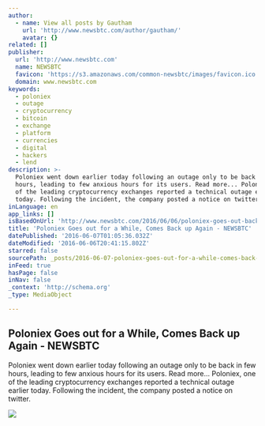 ```yaml
---
author:
  - name: View all posts by Gautham
    url: 'http://www.newsbtc.com/author/gautham/'
    avatar: {}
related: []
publisher:
  url: 'http://www.newsbtc.com'
  name: NEWSBTC
  favicon: 'https://s3.amazonaws.com/common-newsbtc/images/favicon.ico'
  domain: www.newsbtc.com
keywords:
  - poloniex
  - outage
  - cryptocurrency
  - bitcoin
  - exchange
  - platform
  - currencies
  - digital
  - hackers
  - lend
description: >-
  Poloniex went down earlier today following an outage only to be back in few
  hours, leading to few anxious hours for its users. Read more... Poloniex, one
  of the leading cryptocurrency exchanges reported a technical outage earlier
  today. Following the incident, the company posted a notice on twitter.
inLanguage: en
app_links: []
isBasedOnUrl: 'http://www.newsbtc.com/2016/06/06/poloniex-goes-out-back-up/'
title: 'Poloniex Goes out for a While, Comes Back up Again - NEWSBTC'
datePublished: '2016-06-07T01:05:36.032Z'
dateModified: '2016-06-06T20:41:15.802Z'
starred: false
sourcePath: _posts/2016-06-07-poloniex-goes-out-for-a-while-comes-back-up-again-newsbtc.md
inFeed: true
hasPage: false
inNav: false
_context: 'http://schema.org'
_type: MediaObject

---
```

<article style=""><h1>Poloniex Goes out for a While, Comes Back up Again - NEWSBTC</h1><p>Poloniex went down earlier today following an outage only to be back in few hours, leading to few anxious hours for its users. Read more... Poloniex, one of the leading cryptocurrency exchanges reported a technical outage earlier today. Following the incident, the company posted a notice on twitter.</p><img src="http://s3.amazonaws.com/main-newsbtc-images/2016/05/31122642/Bitcoin-Price-Watch-575-A-Realistic-Target.jpg" /></article>
